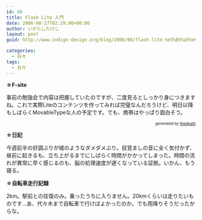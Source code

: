 ```yaml
---
id: 56
title: Flash Lite 入門
date: 2006-08-27T02:29:00+00:00
author: いがらしたけし
layout: post
guid: http://www.indigo-design.org/blog/2006/08/flash-lite-%e5%85%a5%e9%96%80/

categories:
  - 日々
tags:
  - 日々
---
```

<span style="font-weight: bold">☆F-site</span>

事前の勉強会で内容は把握していたのですが、二度見るとしっかり身につきますね。これで実際Liteのコンテンツを作ってみれば完璧なんだろうけど、明日以降もしばらくMovableTypeな人の予定です。でも、携帯はやっぱり面白そう。

<div style="text-align: right;font-size: 10px">
  &nbsp;&nbsp;<span>generated by <a href="http://feedpath.jp">feedpath</a></span>
</div>

<!--more-->


  
<span style="font-weight: bold">☆日記</span>

今週前半の好調ぶりが嘘のようなダメダメぶり。目覚ましの音に全く気付かず、昼前に起きるも、立ち上がるまでにしばらく時間がかかってしまった。時間の流れが異常に早く感じるのも、脳の処理速度が遅くなっている証拠。いかん、もう寝る。

<span style="font-weight: bold">☆自転車走行記録</span>

2km。駅前との往復のみ。乗ったうちに入りません。20kmくらいは走りたいものです…あ、代々木まで自転車で行けばよかったのか。でも雨降りそうだったからな。
